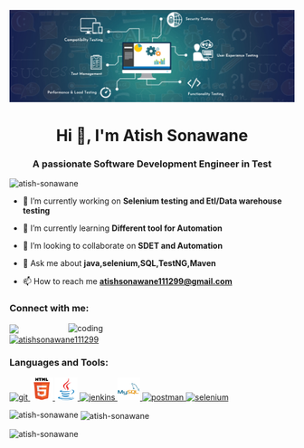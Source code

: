 ![logo](https://github.com/Atish-Sonawane/Atish-Sonawane/blob/main/QA-banner.jpg)
<h1 align="center">Hi 👋, I'm Atish Sonawane</h1>
<h3 align="center">A passionate Software Development Engineer in Test</h3>

<p align="left"> <img src="https://komarev.com/ghpvc/?username=atish-sonawane&label=Profile%20views&color=0e75b6&style=flat" alt="atish-sonawane" /> </p>

- 🔭 I’m currently working on **Selenium testing and Etl/Data warehouse testing**

- 🌱 I’m currently learning **Different tool for Automation**

- 👯 I’m looking to collaborate on **SDET and Automation**

- 💬 Ask me about **java,selenium,SQL,TestNG,Maven**

- 📫 How to reach me **atishsonawane111299@gmail.com**

<h3 align="left">Connect with me:</h3>

<img align="right" alt="coding" width="400" src="https://camo.githubusercontent.com/cae12fddd9d6982901d82580bdf321d81fb299141098ca1c2d4891870827bf17/68747470733a2f2f6d69726f2e6d656469756d2e636f6d2f6d61782f313336302f302a37513379765349765f7430696f4a2d5a2e676966">

<p align="left">
<a href="https://www.linkedin.com/in/atish-sonawane-6869a8199/?originalSubdomain=in" target="blank"><img align="center" src="https://www.google.com/url?sa=i&url=https%3A%2F%2Fgithub.com%2Frudrabarad%2FGifs&psig=AOvVaw0Jceu1l0tlNo-TGk7pKLEm&ust=1666691772342000&source=images&cd=vfe&ved=0CA0QjRxqFwoTCJCrzfXM-PoCFQAAAAAdAAAAABAN">
<a href="https://www.leetcode.com/atishsonawane111299" target="blank"><img align="center" src="https://raw.githubusercontent.com/rahuldkjain/github-profile-readme-generator/master/src/images/icons/Social/leet-code.svg" alt="atishsonawane111299" height="30" width="40" /></a>
</p>

<h3 align="left">Languages and Tools:</h3>
<p align="left"> <a href="https://git-scm.com/" target="_blank" rel="noreferrer"> <img src="https://www.vectorlogo.zone/logos/git-scm/git-scm-icon.svg" alt="git" width="40" height="40"/> </a> <a href="https://www.w3.org/html/" target="_blank" rel="noreferrer"> <img src="https://raw.githubusercontent.com/devicons/devicon/master/icons/html5/html5-original-wordmark.svg" alt="html5" width="40" height="40"/> </a> <a href="https://www.java.com" target="_blank" rel="noreferrer"> <img src="https://raw.githubusercontent.com/devicons/devicon/master/icons/java/java-original.svg" alt="java" width="40" height="40"/> </a> <a href="https://www.jenkins.io" target="_blank" rel="noreferrer"> <img src="https://www.vectorlogo.zone/logos/jenkins/jenkins-icon.svg" alt="jenkins" width="40" height="40"/> </a> <a href="https://www.mysql.com/" target="_blank" rel="noreferrer"> <img src="https://raw.githubusercontent.com/devicons/devicon/master/icons/mysql/mysql-original-wordmark.svg" alt="mysql" width="40" height="40"/> </a> <a href="https://postman.com" target="_blank" rel="noreferrer"> <img src="https://www.vectorlogo.zone/logos/getpostman/getpostman-icon.svg" alt="postman" width="40" height="40"/> </a> <a href="https://www.selenium.dev" target="_blank" rel="noreferrer"> <img src="https://raw.githubusercontent.com/detain/svg-logos/780f25886640cef088af994181646db2f6b1a3f8/svg/selenium-logo.svg" alt="selenium" width="40" height="40"/> </a> </p>

<p><img align="left" src="https://github-readme-stats.vercel.app/api/top-langs?username=atish-sonawane&show_icons=true&locale=en&layout=compact" alt="atish-sonawane" /></p>

<p>&nbsp;<img align="center" src="https://github-readme-stats.vercel.app/api?username=atish-sonawane&show_icons=true&locale=en" alt="atish-sonawane" /></p>

<p><img align="center" src="https://github-readme-streak-stats.herokuapp.com/?user=atish-sonawane&" alt="atish-sonawane" /></p>
